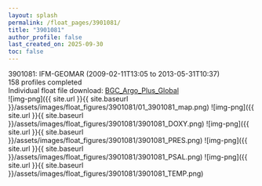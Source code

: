 ```yaml
---
layout: splash
permalink: /float_pages/3901081/
title: "3901081"
author_profile: false
last_created_on: 2025-09-30
toc: false
---
```

 
3901081: IFM-GEOMAR (2009-02-11T13:05 to 2013-05-31T10:37)\
158 profiles completed\
Individual float file download: [BGC_Argo_Plus_Global](https://ftp.soest.hawaii.edu/bgc_argo_plus/Individual_Floats/outliers_removed/3901081_Sprof_processed.nc)\
![img-png]({{ site.url }}{{ site.baseurl }}/assets/images/float_figures/3901081/01_3901081_map.png)
![img-png]({{ site.url }}{{ site.baseurl }}/assets/images/float_figures/3901081/3901081_DOXY.png)
![img-png]({{ site.url }}{{ site.baseurl }}/assets/images/float_figures/3901081/3901081_PRES.png)
![img-png]({{ site.url }}{{ site.baseurl }}/assets/images/float_figures/3901081/3901081_PSAL.png)
![img-png]({{ site.url }}{{ site.baseurl }}/assets/images/float_figures/3901081/3901081_TEMP.png)
